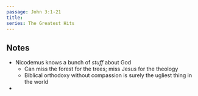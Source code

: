 ```yaml
---
passage: John 3:1-21
title: 
series: The Greatest Hits
---
```

## Notes
- Nicodemus knows a bunch of *stuff* about God
    - Can miss the forest for the trees; miss Jesus for the theology
    - Biblical orthodoxy without compassion is surely the ugliest thing in the world
- 